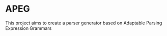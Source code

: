 APEG
====

This project aims to create a parser generator based on Adaptable Parsing Expression Grammars
